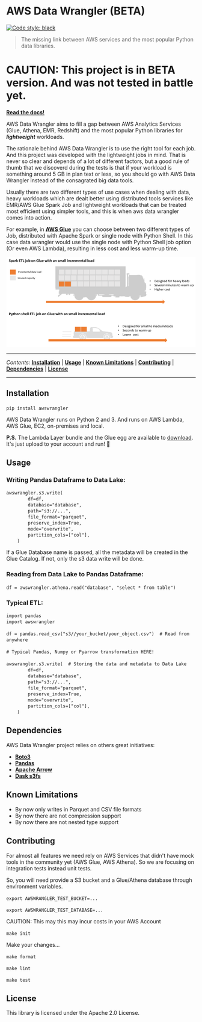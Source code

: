 # AWS Data Wrangler (BETA)

[![Code style: black](https://img.shields.io/badge/code%20style-black-000000.svg)](https://github.com/ambv/black)

> The missing link between AWS services and the most popular Python data libraries.

# CAUTION: This project is in BETA version. And was not tested in battle yet.

**[Read the docs!](https://aws-data-wrangler.readthedocs.io)**

AWS Data Wrangler aims to fill a gap between AWS Analytics Services (Glue, Athena, EMR, Redshift) and the most popular Python libraries for ***lightweight*** workloads.

The rationale behind AWS Data Wrangler is to use the right tool for each job. And this project was developed with the lightweight jobs in mind. That is never so clear and depends of a lot of different factors, but a good rule of thumb that we discoverd during the tests is that if your workload is something around 5 GB in plan text or less, so you should go with AWS Data Wrangler instead of the consagrated big data tools.

Usually there are two different types of use cases when dealing with data, heavy workloads which are dealt better using distributed tools services like EMR/AWS Glue Spark Job and lightweight workloads that can be treated most efficient using simpler tools, and this is when aws data wrangler comes into action.

For example, in **[AWS Glue](https://aws.amazon.com/glue/)** you can choose between two different types of Job, distributed with Apache Spark or single node with Python Shell. In this case data wrangler would use the single node with Python Shell job option (Or even AWS Lambda), resulting in less cost and less warm-up time.

![Rationale Image](docs/source/_static/rationale.png?raw=true "Rationale")

---

*Contents:* **[Installation](#Installation)** | **[Usage](#Usage)** | **[Known Limitations](#Known-Limitations)** | **[Contributing](#Contributing)** | **[Dependencies](#Dependencies)** | **[License](#License)**

---

## Installation

`pip install awswrangler`

AWS Data Wrangler runs on Python 2 and 3.
And runs on AWS Lambda, AWS Glue, EC2, on-premises and local.

**P.S.** The Lambda Layer bundle and the Glue egg are available to [download](https://github.com/awslabs/aws-data-wrangler/releases). It's just upload to your account and run! :rocket:

## Usage

### Writing Pandas Dataframe to Data Lake:

```py3
awswrangler.s3.write(
        df=df,
        database="database",
        path="s3://...",
        file_format="parquet",
        preserve_index=True,
        mode="overwrite",
        partition_cols=["col"],
    )
```

If a Glue Database name is passed, all the metadata will be created in the Glue Catalog. If not, only the s3 data write will be done.

### Reading from Data Lake to Pandas Dataframe:

```py3
df = awswrangler.athena.read("database", "select * from table")
```

### Typical ETL:

```py3
import pandas
import awswrangler

df = pandas.read_csv("s3//your_bucket/your_object.csv")  # Read from anywhere

# Typical Pandas, Numpy or Pyarrow transformation HERE!

awswrangler.s3.write(  # Storing the data and metadata to Data Lake
        df=df,
        database="database",
        path="s3://...",
        file_format="parquet",
        preserve_index=True,
        mode="overwrite",
        partition_cols=["col"],
    )
```

## Dependencies

AWS Data Wrangler project relies on others great initiatives:
* **[Boto3](https://github.com/boto/boto3)**
* **[Pandas](https://github.com/pandas-dev/pandas)**
* **[Apache Arrow](https://github.com/apache/arrow)**
* **[Dask s3fs](https://github.com/dask/s3fs)**

## Known Limitations

* By now only writes in Parquet and CSV file formats
* By now there are not compression support
* By now there are not nested type support

## Contributing

For almost all features we need rely on AWS Services that didn't have mock tools in the community yet (AWS Glue, AWS Athena). So we are focusing on integration tests instead unit tests.

So, you will need provide a S3 bucket and a Glue/Athena database through environment variables.

`export AWSWRANGLER_TEST_BUCKET=...`

`export AWSWRANGLER_TEST_DATABASE=...`

CAUTION: This may this may incur costs in your AWS Account

`make init`

Make your changes...

`make format`

`make lint`

`make test`

## License

This library is licensed under the Apache 2.0 License. 
